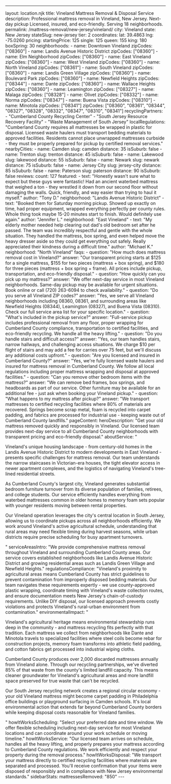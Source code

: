 ---
layout: location.njk
title: Vineland Mattress Removal & Disposal Service
description: Professional mattress removal in Vineland, New Jersey. Next-day pickup Licensed, insured, and eco-friendly. Serving 18 neighborhoods.
permalink: /mattress-removal/new-jersey/vineland/
city: Vineland state: New Jersey stateSlug: new-jersey tier: 2 coordinates: lat: 39.4863 lng: -75.0260 pricing: startingPrice: 125 single: 125 queen: 155 king: 180 boxSpring: 30 neighborhoods: - name: Downtown Vineland zipCodes: ["08360"] - name: Landis Avenue Historic District zipCodes: ["08360"] - name: Elm Neighborhood zipCodes: ["08360"] - name: East Vineland zipCodes: ["08360"] - name: West Vineland zipCodes: ["08360"] - name: North Vineland zipCodes: ["08361"] - name: South Vineland zipCodes: ["08360"] - name: Landis Green Village zipCodes: ["08360"] - name: Boulevard Park zipCodes: ["08360"] - name: Newfield Heights zipCodes: ["08344"] - name: Dante zipCodes: ["08360"] - name: Wallace Heights zipCodes: ["08360"] - name: Leamington zipCodes: ["08327"] - name: Malaga zipCodes: ["08328"] - name: Olivet zipCodes: ["08332"] - name: Norma zipCodes: ["08347"] - name: Buena Vista zipCodes: ["08310"] - name: Minotola zipCodes: ["08341"] zipCodes: ["08360", "08361", "08344", "08327", "08328", "08332", "08347", "08310", "08341"] recyclingPartners: - "Cumberland County Recycling Center" - "South Jersey Resource Recovery Facility" - "Waste Management of South Jersey" localRegulations: "Cumberland County requires all mattresses be wrapped in plastic for disposal. Licensed waste haulers must transport bedding materials to approved facilities. Residents cannot place unwrapped mattresses curbside - they must be properly prepared for pickup by certified removal services." nearbyCities: - name: Camden slug: camden distance: 35 isSuburb: false - name: Trenton slug: trenton distance: 45 isSuburb: false - name: Lakewood slug: lakewood distance: 55 isSuburb: false - name: Newark slug: newark distance: 75 isSuburb: false - name: Jersey City slug: jersey-city distance: 85 isSuburb: false - name: Paterson slug: paterson distance: 90 isSuburb: false reviews: count: 127 featured: - text: "Honestly wasn't sure what to expect but these guys were fantastic! Had an ancient waterbed mattress that weighed a ton - they wrestled it down from our second floor without damaging the walls. Quick, friendly, and way easier than trying to haul it myself." author: "Tony D." neighborhood: "Landis Avenue Historic District" - text: "Booked them for Saturday morning pickup. Showed up exactly on time, had proper equipment, wrapped everything perfectly per county rules. Whole thing took maybe 15-20 minutes start to finish. Would definitely use again." author: "Jennifer L." neighborhood: "East Vineland" - text: "My elderly mother needed help clearing out dad's old bedroom set after he passed. The team was incredibly respectful and gentle with the whole situation. They handled the mattress, box spring, and even helped move the heavy dresser aside so they could get everything out safely. Really appreciated their kindness during a difficult time." author: "Michael K." neighborhood: "North Vineland" faqs: - question: "How much does mattress removal cost in Vineland?" answer: "Our transparent pricing starts at $125 for a single mattress, $155 for two pieces (mattress + box spring), and $180 for three pieces (mattress + box spring + frame). All prices include pickup, transportation, and eco-friendly disposal." - question: "How quickly can you pick up my mattress?" answer: "We offer next-day service in most Vineland neighborhoods. Same-day pickup may be available for urgent situations. Book online or call (720) 263-6094 to check availability." - question: "Do you serve all Vineland ZIP codes?" answer: "Yes, we serve all Vineland neighborhoods including 08360, 08361, and surrounding areas like Newfield Heights (08344), Leamington (08327), and Buena Vista (08310). Check our full service area list for your specific location." - question: "What's included in the pickup service?" answer: "Full-service pickup includes professional removal from any floor, proper wrapping for Cumberland County compliance, transportation to certified facilities, and eco-friendly recycling. We handle all the heavy lifting." - question: "Do you handle stairs and difficult access?" answer: "Yes, our team handles stairs, narrow hallways, and challenging access situations. We charge $10 per flight of stairs and may add a fee for carries over 75 feet, but we'll discuss any additional costs upfront." - question: "Are you licensed and insured in Cumberland County?" answer: "Yes, we're fully licensed waste haulers and insured for mattress removal in Cumberland County. We follow all local regulations including proper mattress wrapping and disposal at approved facilities." - question: "Can you remove other bedroom items with the mattress?" answer: "We can remove bed frames, box springs, and headboards as part of our service. Other furniture may be available for an additional fee - just ask when booking your Vineland pickup." - question: "What happens to my mattress after pickup?" answer: "We transport mattresses to certified recycling facilities where 80% of materials are recovered. Springs become scrap metal, foam is recycled into carpet padding, and fabrics are processed for industrial use - keeping waste out of Cumberland County landfills." pageContent: heroDescription: "Get your old mattress removed quickly and responsibly in Vineland. Our licensed team provides next-day service to all Cumberland County neighborhoods with transparent pricing and eco-friendly disposal." aboutService: "<p>Vineland's unique housing landscape - from century-old homes in the Landis Avenue Historic District to modern developments in East Vineland - presents specific challenges for mattress removal. Our team understands the narrow staircases in Victorian-era houses, the tight elevator access in newer apartment complexes, and the logistics of navigating Vineland's tree-lined residential streets.</p><p>As Cumberland County's largest city, Vineland generates substantial bedroom furniture turnover from its diverse population of families, retirees, and college students. Our service efficiently handles everything from waterbed mattresses common in older homes to memory foam sets popular with younger residents moving between rental properties.</p><p>Our Vineland operation leverages the city's central location in South Jersey, allowing us to coordinate pickups across all neighborhoods efficiently. We work around Vineland's active agricultural schedule, understanding that rural areas may need flexible timing during harvest seasons, while urban districts require precise scheduling for busy apartment turnovers.</p>" serviceAreasIntro: "We provide comprehensive mattress removal throughout Vineland and surrounding Cumberland County areas. Our service covers established neighborhoods like Landis Avenue Historic District and growing residential areas such as Landis Green Village and Newfield Heights." regulationsCompliance: "Vineland's proximity to agricultural areas means Cumberland County has strict guidelines to prevent contamination from improperly disposed bedding materials. Our team navigates these requirements expertly - we use county-approved plastic wrapping, coordinate timing with Vineland's waste collection routes, and ensure documentation meets New Jersey's chain-of-custody requirements. Unlike DIY disposal, our licensed approach prevents costly violations and protects Vineland's rural-urban environment from contamination." environmentalImpact: "<p>Vineland's agricultural heritage means environmental stewardship runs deep in the community - and mattress recycling fits perfectly with that tradition. Each mattress we collect from neighborhoods like Dante and Minotola travels to specialized facilities where steel coils become rebar for construction projects, memory foam transforms into athletic field padding, and cotton fabrics get processed into industrial wiping cloths.</p><p>Cumberland County produces over 2,000 discarded mattresses annually from Vineland alone. Through our recycling partnerships, we've diverted 85% of that waste from the county's limited landfill capacity. This means cleaner groundwater for Vineland's agricultural areas and more landfill space preserved for true waste that can't be recycled.</p><p>Our South Jersey recycling network creates a regional circular economy - your old Vineland mattress might become carpet padding in Philadelphia office buildings or playground surfacing in Camden schools. It's local environmental action that extends far beyond Cumberland County borders while keeping disposal costs reasonable for Vineland families.</p>" howItWorksScheduling: "Select your preferred date and time window. We offer flexible scheduling including next-day service for most Vineland locations and can coordinate around your work schedule or moving timeline." howItWorksService: "Our licensed team arrives on schedule, handles all the heavy lifting, and properly prepares your mattress according to Cumberland County regulations. We work efficiently and respect your property during the removal process." howItWorksDisposal: "We transport your mattress directly to certified recycling facilities where materials are separated and processed. You'll receive confirmation that your items were disposed of responsibly and in compliance with New Jersey environmental standards." sidebarStats: mattressesRemoved: "850" ---
